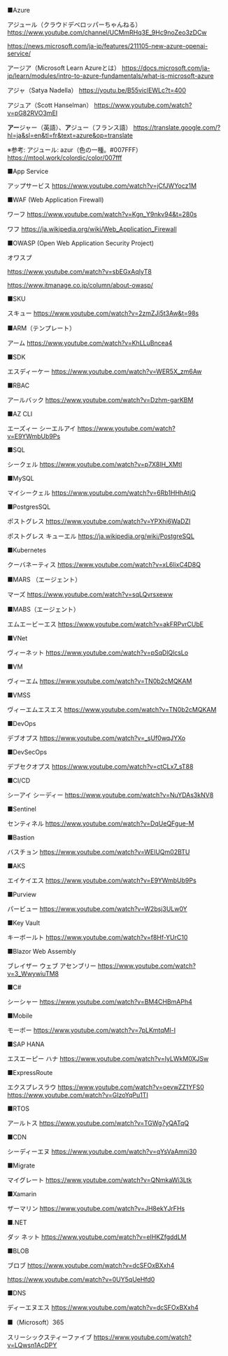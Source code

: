 ■Azure

アジュール（クラウドデベロッパーちゃんねる）
https://www.youtube.com/channel/UCMmRHq3E_9Hc9noZeo3zDCw

https://news.microsoft.com/ja-jp/features/211105-new-azure-openai-service/

アージア（Microsoft Learn Azureとは）
https://docs.microsoft.com/ja-jp/learn/modules/intro-to-azure-fundamentals/what-is-microsoft-azure

アジャ（Satya Nadella）
https://youtu.be/B55viclEWLc?t=400

アジュア（Scott Hanselman）
https://www.youtube.com/watch?v=pG82RVO3mEI

**アー**ジャー（英語）、**ア**ジュー（フランス語）
https://translate.google.com/?hl=ja&sl=en&tl=fr&text=azure&op=translate

※参考: アジュール: azur（色の一種。#007FFF）
https://mtool.work/colordic/color/007fff

■App Service

アップサービス
https://www.youtube.com/watch?v=jCfJWYocz1M

■WAF (Web Application Firewall)

ワーフ
https://www.youtube.com/watch?v=Kgn_Y9nkv94&t=280s

ワフ
https://ja.wikipedia.org/wiki/Web_Application_Firewall

■OWASP (Open Web Application Security Project)

オワスプ

https://www.youtube.com/watch?v=sbEGxAqIyT8

https://www.itmanage.co.jp/column/about-owasp/

■SKU

スキュー
https://www.youtube.com/watch?v=2zmZJi5t3Aw&t=98s

■ARM（テンプレート）

アーム
https://www.youtube.com/watch?v=KhLLuBncea4

■SDK

エスディーケー
https://www.youtube.com/watch?v=WER5X_zm6Aw

■RBAC 

アールバック
https://www.youtube.com/watch?v=Dzhm-garKBM

■AZ CLI

エーズィー シーエルアイ
https://www.youtube.com/watch?v=E9YWmbUb9Ps

■SQL

シークェル
https://www.youtube.com/watch?v=p7X8lH_XMtI

■MySQL

マイシークェル
https://www.youtube.com/watch?v=6Rb1HHhAtjQ

■PostgresSQL

ポストグレス
https://www.youtube.com/watch?v=YPXhi6WaDZI

ポストグレス キューエル
https://ja.wikipedia.org/wiki/PostgreSQL

■Kubernetes

クーバネーティス
https://www.youtube.com/watch?v=xL6lixC4D8Q

■MARS （エージェント）

マーズ
https://www.youtube.com/watch?v=sqLQvrsxeww

■MABS（エージェント）

エムエービーエス
https://www.youtube.com/watch?v=akFRPvrCUbE


■VNet

ヴィーネット
https://www.youtube.com/watch?v=pSqDlQlcsLo

■VM

ヴィーエム
https://www.youtube.com/watch?v=TN0b2cMQKAM

■VMSS

ヴィーエムエスエス
https://www.youtube.com/watch?v=TN0b2cMQKAM

■DevOps

デブオプス
https://www.youtube.com/watch?v=_sUf0wqJYXo

■DevSecOps

デブセクオプス
https://www.youtube.com/watch?v=ctCLx7_sT88

■CI/CD

シーアイ シーディー
https://www.youtube.com/watch?v=NuYDAs3kNV8

■Sentinel

センティネル
https://www.youtube.com/watch?v=DqUeQFgue-M

■Bastion

バスチョン
https://www.youtube.com/watch?v=WElUQm02BTU

■AKS

エイケイエス
https://www.youtube.com/watch?v=E9YWmbUb9Ps

■Purview

パービュー
https://www.youtube.com/watch?v=W2bsj3ULw0Y

■Key Vault

キーボールト
https://www.youtube.com/watch?v=f8Hf-YUrC10

■Blazor Web Assembly

ブレイザー ウェブ アセンブリー
https://www.youtube.com/watch?v=3_WwywiuTM8

■C#

シーシャー
https://www.youtube.com/watch?v=BM4CHBmAPh4

■Mobile

モーボー
https://www.youtube.com/watch?v=7pLKmtqMl-I

■SAP HANA

エスエーピー ハナ
https://www.youtube.com/watch?v=IyLWkM0XJSw

■ExpressRoute

エクスプレスラウ
https://www.youtube.com/watch?v=oevwZZ1YFS0
https://www.youtube.com/watch?v=GIzoYqPu1TI

■RTOS

アールトス
https://www.youtube.com/watch?v=TGWg7yQATqQ

■CDN

シーディーエヌ
https://www.youtube.com/watch?v=qYsVaAmni30

■Migrate

マイグレート
https://www.youtube.com/watch?v=QNmkaWi3Ltk

■Xamarin

ザーマリン
https://www.youtube.com/watch?v=JH8ekYJrFHs

■.NET

ダッ ネット
https://www.youtube.com/watch?v=eIHKZfgddLM

■BLOB

ブロブ
https://www.youtube.com/watch?v=dcSFOxBXxh4

https://www.youtube.com/watch?v=0UY5qUeHfd0

■DNS

ディーエヌエス
https://www.youtube.com/watch?v=dcSFOxBXxh4

■（Microsoft）365

スリーシックスティーファイブ
https://www.youtube.com/watch?v=LQwsn1AcDPY

